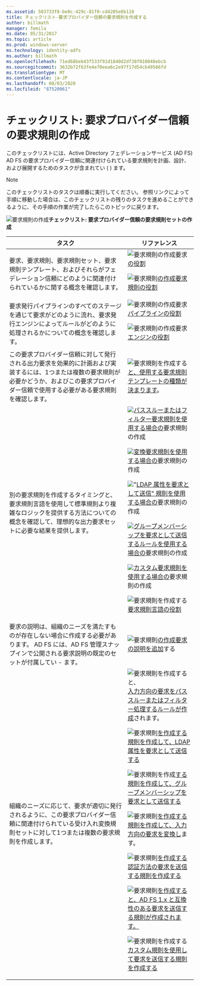 ```yaml
---
ms.assetid: 503733f8-be0c-429c-81f0-cd4205e8b118
title: チェックリスト-要求プロバイダー信頼の要求規則を作成する
author: billmath
manager: femila
ms.date: 05/31/2017
ms.topic: article
ms.prod: windows-server
ms.technology: identity-adfs
ms.author: billmath
ms.openlocfilehash: 71ed68beb43f533f91d1840d2df38f010040ebcb
ms.sourcegitcommit: 3632b72f63fe4e70eea6c2e97f17d54cb49566fd
ms.translationtype: MT
ms.contentlocale: ja-JP
ms.lasthandoff: 08/03/2020
ms.locfileid: "87520061"
---
```

# <a name="checklist-creating-claim-rules-for-a-claims-provider-trust"></a>チェックリスト: 要求プロバイダー信頼の要求規則の作成


このチェックリストには、Active Directory フェデレーションサービス (AD FS) AD FS の要求プロバイダー信頼に関連付けられている要求規則を計画、設計、および展開するためのタスクが含まれてい \( \) ます。

> [!NOTE]
> このチェックリストのタスクは順番に実行してください。 参照リンクによって手順に移動した場合は、このチェックリストの残りのタスクを進めることができるように、その手順の作業が完了したらこのトピックに戻ります。

![要求規則の作成](media/2b05dce3-938f-4168-9b8f-1f4398cbdb9b.gif)**チェックリスト: 要求プロバイダー信頼の要求規則セットの作成**

|タスク|リファレンス|
|--------|-------------|
|要求、要求規則、要求規則セット、要求規則テンプレート、およびそれらがフェデレーション信頼にどのように関連付けられているかに関する概念を確認します。|![要求規則の作成要求](media/faa393df-4856-4431-9eda-4f4e5be72a90.gif)[の役割](../../ad-fs/technical-reference/The-Role-of-Claims.md)<p>![要求規則](media/faa393df-4856-4431-9eda-4f4e5be72a90.gif)[の作成要求規則の役割](../../ad-fs/technical-reference/The-Role-of-Claim-Rules.md)|
|要求発行パイプラインのすべてのステージを通じて要求がどのように流れ、要求発行エンジンによってルールがどのように処理されるかについての概念を確認します。|![要求規則の作成要求](media/faa393df-4856-4431-9eda-4f4e5be72a90.gif)[パイプラインの役割](../../ad-fs/technical-reference/The-Role-of-the-Claims-Pipeline.md)<p>![要求規則の作成要求](media/faa393df-4856-4431-9eda-4f4e5be72a90.gif)[エンジンの役割](../../ad-fs/technical-reference/The-Role-of-the-Claims-Engine.md)|
|この要求プロバイダー信頼に対して発行される出力要求を効果的に計画および実装するには、1つまたは複数の要求規則が必要かどうか、およびこの要求プロバイダー信頼で使用する必要がある要求規則を確認します。|![要求規則を作成する](media/faa393df-4856-4431-9eda-4f4e5be72a90.gif)[と、使用する要求規則テンプレートの種類が決まります](../../ad-fs/technical-reference/Determine-the-Type-of-Claim-Rule-Template-to-Use.md)。|
|別の要求規則を作成するタイミングと、要求規則言語を使用して標準規則より複雑なロジックを提供する方法についての概念を確認して、理想的な出力要求セットに必要な結果を提供します。|![](media/faa393df-4856-4431-9eda-4f4e5be72a90.gif)[パススルーまたはフィルター要求規則を使用する場合の](../../ad-fs/technical-reference/When-to-Use-a-Pass-Through-or-Filter-Claim-Rule.md)要求規則の作成<p>![](media/faa393df-4856-4431-9eda-4f4e5be72a90.gif)[変換要求規則を使用する場合の](../../ad-fs/technical-reference/When-to-Use-a-Transform-Claim-Rule.md)要求規則の作成<p>!["](media/faa393df-4856-4431-9eda-4f4e5be72a90.gif)[LDAP 属性を要求として送信" 規則を使用する場合の](../../ad-fs/technical-reference/When-to-Use-a-Send-LDAP-Attributes-as-Claims-Rule.md)要求規則の作成<p>![](media/faa393df-4856-4431-9eda-4f4e5be72a90.gif)[グループメンバーシップを要求として送信するルールを使用する場合の](../../ad-fs/technical-reference/When-to-Use-a-Send-Group-Membership-as-a-Claim-Rule.md)要求規則の作成<p>![](media/faa393df-4856-4431-9eda-4f4e5be72a90.gif)[カスタム要求規則を使用する場合の](../../ad-fs/technical-reference/When-to-Use-a-Custom-Claim-Rule.md)要求規則の作成<p>![要求規則を作成する](media/faa393df-4856-4431-9eda-4f4e5be72a90.gif)[要求規則言語の役割](../../ad-fs/technical-reference/The-Role-of-the-Claim-Rule-Language.md)|
|要求の説明は、組織のニーズを満たすものが存在しない場合に作成する必要があります。 AD FS には、AD FS 管理スナップインで公開される要求説明の既定のセットが付属してい \- ます。|![要求規則](media/15dd35b6-6cc6-421f-93f8-7109920e7144.gif)[の作成要求の説明を追加](../../ad-fs/operations/Add-a-Claim-Description.md)する|
|組織のニーズに応じて、要求が適切に発行されるように、この要求プロバイダー信頼に関連付けられている受け入れ変換規則セットに対して1つまたは複数の要求規則を作成します。|![要求規則を作成すると、](media/15dd35b6-6cc6-421f-93f8-7109920e7144.gif)[入力方向の要求をパススルーまたはフィルター処理するルールが作成](../../ad-fs/operations/Create-a-Rule-to-Pass-Through-or-Filter-an-Incoming-Claim.md)されます。<p>![要求規則](media/15dd35b6-6cc6-421f-93f8-7109920e7144.gif)[を作成する規則を作成して、LDAP 属性を要求として送信する](../../ad-fs/operations/Create-a-Rule-to-Send-LDAP-Attributes-as-Claims.md)<p>![要求規則を作成](media/15dd35b6-6cc6-421f-93f8-7109920e7144.gif)[する規則を作成して、グループメンバーシップを要求として送信する](../../ad-fs/operations/Create-a-Rule-to-Send-Group-Membership-as-a-Claim.md)<p>![要求規則](media/15dd35b6-6cc6-421f-93f8-7109920e7144.gif)[を作成する規則を作成して、入力方向の要求を変換し](../../ad-fs/operations/Create-a-Rule-to-Transform-an-Incoming-Claim.md)ます。<p>![要求規則](media/15dd35b6-6cc6-421f-93f8-7109920e7144.gif)[を作成する認証方法の要求を送信する規則を作成する](../../ad-fs/operations/Create-a-Rule-to-Send-an-Authentication-Method-Claim.md)<p>![要求規則](media/15dd35b6-6cc6-421f-93f8-7109920e7144.gif)[を作成すると、AD FS 1.x と互換性のある要求を送信する規則が作成されます。](../../ad-fs/operations/Create-a-Rule-to-Send-an-AD-FS-1x-Compatible-Claim.md)<p>![要求規則を作成する](media/15dd35b6-6cc6-421f-93f8-7109920e7144.gif)[カスタム規則を使用して要求を送信する規則を作成する](../../ad-fs/operations/Create-a-Rule-to-Send-Claims-Using-a-Custom-Rule.md)|


